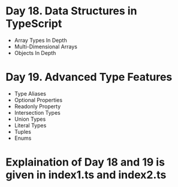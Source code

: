 # Day 18. Data Structures in TypeScript

- Array Types In Depth
- Multi-Dimensional Arrays
- Objects In Depth

# Day 19. Advanced Type Features

- Type Aliases
- Optional Properties
- Readonly Property
- Intersection Types
- Union Types
- Literal Types
- Tuples
- Enums

# Explaination of Day 18 and 19 is given in index1.ts and index2.ts
